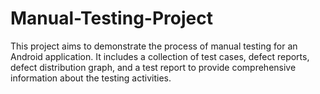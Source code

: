 # Manual-Testing-Project

This project aims to demonstrate the process of manual testing for an Android application. It includes a collection of test cases, defect reports, defect distribution graph, and a test report to provide comprehensive information about the testing activities.

